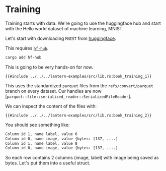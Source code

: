 # Training


Training starts with data. We're going to use the huggingface hub and 
start with the Hello world dataset of machine learning, MNIST.

Let's start with downloading `MNIST` from [huggingface](https://huggingface.co/datasets/mnist).

This requires [`hf-hub`](https://github.com/huggingface/hf-hub).
```bash
cargo add hf-hub
```

This is going to be very hands-on for now.

```rust,ignore
{{#include ../../../lantern-examples/src/lib.rs:book_training_1}}
```

This uses the standardized `parquet` files from the `refs/convert/parquet` branch on every dataset.
Our handles are now [`parquet::file::serialized_reader::SerializedFileReader`].

We can inspect the content of the files with:

```rust,ignore
{{#include ../../../lantern-examples/src/lib.rs:book_training_2}}
```

You should see something like:

```bash
Column id 1, name label, value 6
Column id 0, name image, value {bytes: [137, ....]
Column id 1, name label, value 8
Column id 0, name image, value {bytes: [137, ....]
```

So each row contains 2 columns (image, label) with image being saved as bytes.
Let's put them into a useful struct.
